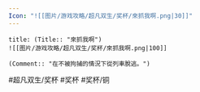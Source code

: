 ```yaml
---
Icon: "![[图片/游戏攻略/超凡双生/奖杯/來抓我啊.png|30]]"
---
```

```ad-common-bronze-trophy
title: (Title:: "來抓我啊")
![[图片/游戏攻略/超凡双生/奖杯/來抓我啊.png|100]]

(Comment:: "在不被拘捕的情況下從列車脫逃。")
```

#超凡双生/奖杯 #奖杯 #奖杯/铜
